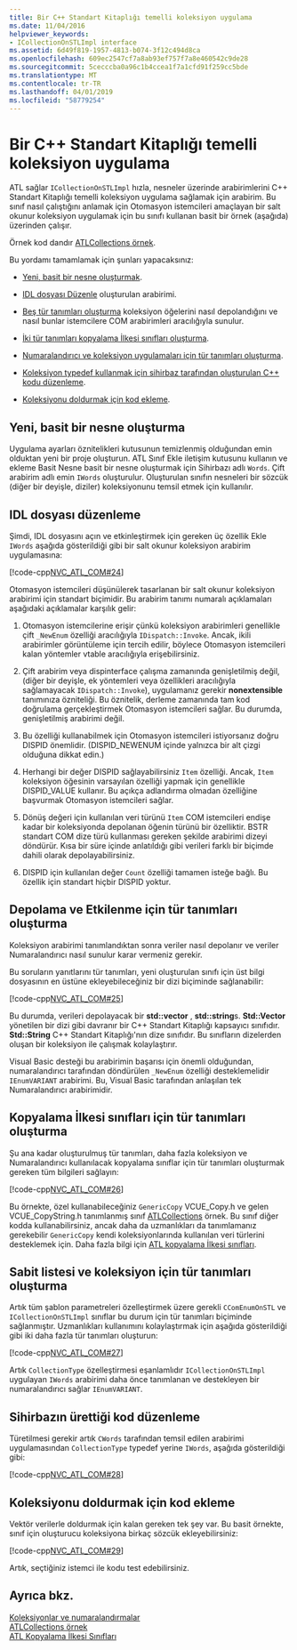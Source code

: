 ```yaml
---
title: Bir C++ Standart Kitaplığı temelli koleksiyon uygulama
ms.date: 11/04/2016
helpviewer_keywords:
- ICollectionOnSTLImpl interface
ms.assetid: 6d49f819-1957-4813-b074-3f12c494d8ca
ms.openlocfilehash: 609ec2547cf7a8ab93ef757f7a8e460542c9de28
ms.sourcegitcommit: 5cecccba0a96c1b4ccea1f7a1cfd91f259cc5bde
ms.translationtype: MT
ms.contentlocale: tr-TR
ms.lasthandoff: 04/01/2019
ms.locfileid: "58779254"
---
```

# <a name="implementing-a-c-standard-library-based-collection"></a>Bir C++ Standart Kitaplığı temelli koleksiyon uygulama

ATL sağlar `ICollectionOnSTLImpl` hızla, nesneler üzerinde arabirimlerini C++ Standart Kitaplığı temelli koleksiyon uygulama sağlamak için arabirim. Bu sınıf nasıl çalıştığını anlamak için Otomasyon istemcileri amaçlayan bir salt okunur koleksiyon uygulamak için bu sınıfı kullanan basit bir örnek (aşağıda) üzerinden çalışır.

Örnek kod dandır [ATLCollections örnek](../overview/visual-cpp-samples.md).

Bu yordamı tamamlamak için şunları yapacaksınız:

- [Yeni, basit bir nesne oluşturmak](#vccongenerating_an_object).

- [IDL dosyası Düzenle](#vcconedit_the_idl) oluşturulan arabirimi.

- [Beş tür tanımları oluşturma](#vcconstorage_and_exposure_typedefs) koleksiyon öğelerini nasıl depolandığını ve nasıl bunlar istemcilere COM arabirimleri aracılığıyla sunulur.

- [İki tür tanımları kopyalama İlkesi sınıfları oluşturma](#vcconcopy_classes).

- [Numaralandırıcı ve koleksiyon uygulamaları için tür tanımları oluşturma](#vcconenumeration_and_collection).

- [Koleksiyon typedef kullanmak için sihirbaz tarafından oluşturulan C++ kodu düzenleme](#vcconedit_the_generated_code).

- [Koleksiyonu doldurmak için kod ekleme](#vcconpopulate_the_collection).

##  <a name="vccongenerating_an_object"></a> Yeni, basit bir nesne oluşturma

Uygulama ayarları öznitelikleri kutusunun temizlenmiş olduğundan emin olduktan yeni bir proje oluşturun. ATL Sınıf Ekle iletişim kutusunu kullanın ve ekleme Basit Nesne basit bir nesne oluşturmak için Sihirbazı adlı `Words`. Çift arabirim adlı emin `IWords` oluşturulur. Oluşturulan sınıfın nesneleri bir sözcük (diğer bir deyişle, diziler) koleksiyonunu temsil etmek için kullanılır.

##  <a name="vcconedit_the_idl"></a> IDL dosyası düzenleme

Şimdi, IDL dosyasını açın ve etkinleştirmek için gereken üç özellik Ekle `IWords` aşağıda gösterildiği gibi bir salt okunur koleksiyon arabirim uygulamasına:

[!code-cpp[NVC_ATL_COM#24](../atl/codesnippet/cpp/implementing-an-stl-based-collection_1.idl)]

Otomasyon istemcileri düşünülerek tasarlanan bir salt okunur koleksiyon arabirimi için standart biçimidir. Bu arabirim tanımı numaralı açıklamaları aşağıdaki açıklamalar karşılık gelir:

1. Otomasyon istemcilerine erişir çünkü koleksiyon arabirimleri genellikle çift `_NewEnum` özelliği aracılığıyla `IDispatch::Invoke`. Ancak, ikili arabirimler görüntüleme için tercih edilir, böylece Otomasyon istemcileri kalan yöntemler vtable aracılığıyla erişebilirsiniz.

1. Çift arabirim veya dispinterface çalışma zamanında genişletilmiş değil, (diğer bir deyişle, ek yöntemleri veya özellikleri aracılığıyla sağlamayacak `IDispatch::Invoke`), uygulamanız gerekir **nonextensible** tanımınıza özniteliği. Bu öznitelik, derleme zamanında tam kod doğrulama gerçekleştirmek Otomasyon istemcileri sağlar. Bu durumda, genişletilmiş arabirimi değil.

1. Bu özelliği kullanabilmek için Otomasyon istemcileri istiyorsanız doğru DISPID önemlidir. (DISPID_NEWENUM içinde yalnızca bir alt çizgi olduğuna dikkat edin.)

1. Herhangi bir değer DISPID sağlayabilirsiniz `Item` özelliği. Ancak, `Item` koleksiyon öğesinin varsayılan özelliği yapmak için genellikle DISPID_VALUE kullanır. Bu açıkça adlandırma olmadan özelliğine başvurmak Otomasyon istemcileri sağlar.

1. Dönüş değeri için kullanılan veri türünü `Item` COM istemcileri endişe kadar bir koleksiyonda depolanan öğenin türünü bir özelliktir. BSTR standart COM dize türü kullanması gereken şekilde arabirimi dizeyi döndürür. Kısa bir süre içinde anlatıldığı gibi verileri farklı bir biçimde dahili olarak depolayabilirsiniz.

1. DISPID için kullanılan değer `Count` özelliği tamamen isteğe bağlı. Bu özellik için standart hiçbir DISPID yoktur.

##  <a name="vcconstorage_and_exposure_typedefs"></a> Depolama ve Etkilenme için tür tanımları oluşturma

Koleksiyon arabirimi tanımlandıktan sonra veriler nasıl depolanır ve veriler Numaralandırıcı nasıl sunulur karar vermeniz gerekir.

Bu soruların yanıtlarını tür tanımları, yeni oluşturulan sınıfı için üst bilgi dosyasının en üstüne ekleyebileceğiniz bir dizi biçiminde sağlanabilir:

[!code-cpp[NVC_ATL_COM#25](../atl/codesnippet/cpp/implementing-an-stl-based-collection_2.h)]

Bu durumda, verileri depolayacak bir **std::vector** , **std::string**s. **Std::Vector** yönetilen bir dizi gibi davranır bir C++ Standart Kitaplığı kapsayıcı sınıfıdır. **Std::String** C++ Standart Kitaplığı'nın dize sınıfıdır. Bu sınıfların dizelerden oluşan bir koleksiyon ile çalışmak kolaylaştırır.

Visual Basic desteği bu arabirimin başarısı için önemli olduğundan, numaralandırıcı tarafından döndürülen `_NewEnum` özelliği desteklemelidir `IEnumVARIANT` arabirimi. Bu, Visual Basic tarafından anlaşılan tek Numaralandırıcı arabirimidir.

##  <a name="vcconcopy_classes"></a> Kopyalama İlkesi sınıfları için tür tanımları oluşturma

Şu ana kadar oluşturulmuş tür tanımları, daha fazla koleksiyon ve Numaralandırıcı kullanılacak kopyalama sınıflar için tür tanımları oluşturmak gereken tüm bilgileri sağlayın:

[!code-cpp[NVC_ATL_COM#26](../atl/codesnippet/cpp/implementing-an-stl-based-collection_3.h)]

Bu örnekte, özel kullanabileceğiniz `GenericCopy` VCUE_Copy.h ve gelen VCUE_CopyString.h tanımlanmış sınıf [ATLCollections](../overview/visual-cpp-samples.md) örnek. Bu sınıf diğer kodda kullanabilirsiniz, ancak daha da uzmanlıkları da tanımlamanız gerekebilir `GenericCopy` kendi koleksiyonlarında kullanılan veri türlerini desteklemek için. Daha fazla bilgi için [ATL kopyalama İlkesi sınıfları](../atl/atl-copy-policy-classes.md).

##  <a name="vcconenumeration_and_collection"></a> Sabit listesi ve koleksiyon için tür tanımları oluşturma

Artık tüm şablon parametreleri özelleştirmek üzere gerekli `CComEnumOnSTL` ve `ICollectionOnSTLImpl` sınıflar bu durum için tür tanımları biçiminde sağlanmıştır. Uzmanlıkları kullanımını kolaylaştırmak için aşağıda gösterildiği gibi iki daha fazla tür tanımları oluşturun:

[!code-cpp[NVC_ATL_COM#27](../atl/codesnippet/cpp/implementing-an-stl-based-collection_4.h)]

Artık `CollectionType` özelleştirmesi eşanlamlıdır `ICollectionOnSTLImpl` uygulayan `IWords` arabirimi daha önce tanımlanan ve destekleyen bir numaralandırıcı sağlar `IEnumVARIANT`.

##  <a name="vcconedit_the_generated_code"></a> Sihirbazın ürettiği kod düzenleme

Türetilmesi gerekir artık `CWords` tarafından temsil edilen arabirimi uygulamasından `CollectionType` typedef yerine `IWords`, aşağıda gösterildiği gibi:

[!code-cpp[NVC_ATL_COM#28](../atl/codesnippet/cpp/implementing-an-stl-based-collection_5.h)]

##  <a name="vcconpopulate_the_collection"></a> Koleksiyonu doldurmak için kod ekleme

Vektör verilerle doldurmak için kalan gereken tek şey var. Bu basit örnekte, sınıf için oluşturucu koleksiyona birkaç sözcük ekleyebilirsiniz:

[!code-cpp[NVC_ATL_COM#29](../atl/codesnippet/cpp/implementing-an-stl-based-collection_6.h)]

Artık, seçtiğiniz istemci ile kodu test edebilirsiniz.

## <a name="see-also"></a>Ayrıca bkz.

[Koleksiyonlar ve numaralandırmalar](../atl/atl-collections-and-enumerators.md)<br/>
[ATLCollections örnek](../overview/visual-cpp-samples.md)<br/>
[ATL Kopyalama İlkesi Sınıfları](../atl/atl-copy-policy-classes.md)
